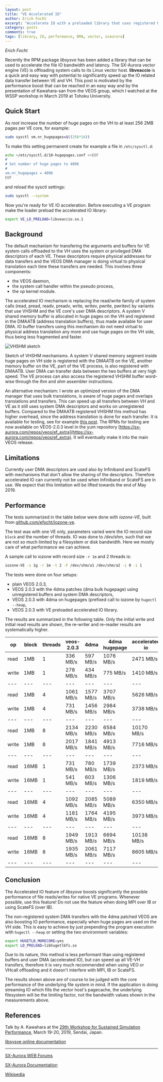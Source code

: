 ```yaml
---
layout: post
title: "VE Accelerated IO" 
author: Erich Focht
excerpt: "Accelerate IO with a preloaded library that uses registered huge page buffers and the user DMA descriptors on the VE"
category: posts
comments: true
tags: [library, IO, performance, DMA, vector, sxaurora]
---
```


*Erich Focht*

Recently the RPM package *libsysve* has been added a library that can
be used to accelerate the file IO bandwidth and latency. The SX-Aurora
vector engine (VE) is offloading system calls to its Linux vector
host. **libveaccio** is a quick and easy way with potential to
significantly speed up the IO related data transfer between VE and VH.
This post is motivated by the performance boost that can be reached in
an easy way and by the presentation of Kawahara-san from the VEOS
group, which I watched at the WSSP workshop in March 2019 at Tohoku
University.


## Quick Start

As *root* increase the number of huge pages on the VH to at least 256
2MB pages per VE core, for example:
```bash
sudo sysctl vm.nr_hugepages=$((256*16))
```
To make this setting permanent create for example a file in `/etc/sysctl.d`:
```bash
echo >/etc/sysctl.d/10-hugepages.conf <<EOF
#
# Set number of huge pages to 4096
#
vm.nr_hugepages = 4096
EOF
```
and reload the sysctl settings:
```bash
sudo sysctl --system
```

Now you're ready for VE IO acceleration. Before executing a VE
program make the loader preload the accelerated IO library:
```bash
export VE_LD_PRELOAD=libveaccio.so.1
```


## Background

The default mechanism for transfering the arguments and buffers for VE
system calls offloaded to the VH uses the system or privileged DMA
descriptors of each VE. These descriptors require physical addresses
for data transfers and the VEOS DMA manager is doing virtual to
physical translation each time these transfers are needed. This
involves three components:
- the VEOS daemon,
- the system call handler within the pseudo process,
- the *vp* kernel module.

The accelerated IO mechanism is replacing the read/write family of
system calls (read, pread, readv, preadv, write, writev, pwrite,
pwritev) by variants that use VHSHM and the VE core's user DMA
descriptors. A system V shared memory buffer is allocated in huge
pages on the VH and registered in the DMAATB (address translation
buffers), thus made available for user DMA. IO buffer transfers using
this mechanism do not need virtual to physical address translation any
more and use huge pages on the VH side, thus being less fragmented and
faster.

![VHSHM sketch](/img/VHSHM_sketch.png)

Sketch of VHSHM mechanisms. A system V shared memory segment inside
huge pages on VH side is registered with the DMAATB on the VE, another
memory buffer on the VE, part of the VE process, is also registered
with DMAATB. User DMA can transfer data between the two buffers at
very high speed. The VE process can also access the registered VHSHM
buffer word-wise through the *lhm* and *shm* assembler instructions.


An  alternative mechanism:  I wrote  an optimized  version of  the DMA
manager  that uses  bulk  translations,  is aware  of  huge pages  and
overlaps translations and  transfers. This can speed  up all transfers
between VH and VE as it still uses system DMA descriptors and works on
unregistered  buffers. Compared  to the  DMAATB registered  VHSHM this
method has higher overhead, since  the address translation is done for
each  transfer. It  is available  for testing,  see for  example [this
post](https://sx-aurora.github.io/posts/Testing-VEOS-DMA-prof/).   The
RPMs for  testing are  now available  on VEOS-2.0.3  level in  the yum
repository
[https://sx-aurora.com/repos/veos/ef_extra](https://sx-aurora.com/repos/veos/ef_extra).
It will eventually make it into the main VEOS release.


## Limitations

Currently user DMA descriptors are used also by Infiniband and ScateFS
with mechanisms that don't allow the sharing of the
descriptors. Therefore accelerated IO can currently not be used when
Infiniband or ScateFS are in use. We expect that this limitation will
be lifted towards the end of May 2019.

## Performance

The tests summarized in the table below were done with *iozone-VE*,
built from [github.com/efocht/iozone-ve](https://github.com/efocht/iozone-ve).

The test was with one VE only, parameters varied were the IO record
size `block` and the number of threads. IO was done to */dev/shm*,
such that we are not so much limited by a filesystem or disk
bandwidth. Here we mostly care of what performance we can achieve.

A sample call to iozone with record size `-r 1m` and 2 threads is:
```sh
iozone-VE -s 1g -r 1m -t 2 -F /dev/shm/a1 /dev/shm/a2 -i 0 -i 1
```

The tests were done on four setups:

* plain VEOS 2.0.3,
* VEOS 2.0.3 with the 4dma patches (dma bulk hugepage) using unregistered buffers and system DMA descriptors,
* VEOS 2.0.3 with 4dma on hugepages (prefixed call to iozone by `hugectl --heap`,
* VEOS 2.0.3 with VE preloaded accelerated IO library.

The results are summarized in the following table. Only the initial write and initial read results are shown, the re-writer and re-reader results are systematically higher.

| op | block | threads | veos-2.0.3 | 4dma | 4dma hugepage | accelerated io |
| --- | --- | --- | --- | --- | --- | --- |
| read  | 1MB | 1 |  336 MB/s |  597 MB/s | 1076 MB/s |  2471 MB/s |
| write | 1MB | 1 |  278 MB/s |  434 MB/s |  775 MB/s |  1410 MB/s |
| --- | --- | --- | --- | --- | --- | --- |
| read  | 1MB | 4 | 1061 MB/s | 1577 MB/s | 3707 MB/s |  5626 MB/s |
| write | 1MB | 4 |  731 MB/s | 1456 MB/s | 2984 MB/s |  3738 MB/s |
| --- | --- | --- | --- | --- | --- | --- |
| read  | 1MB | 8 | 2134 MB/s | 2230 MB/s | 6584 MB/s | 10170 MB/s |
| write | 1MB | 8 | 2017 MB/s | 1841 MB/s | 4913 MB/s |  7716 MB/s |
| --- | --- | --- | --- | --- | --- | --- |
| read  | 16MB | 1 |  731 MB/s |  780 MB/s | 1739 MB/s |  2373 MB/s |
| write | 16MB | 1 |  541 MB/s |  603 MB/s | 1306 MB/s |  1819 MB/s |
| --- | --- | --- | --- | --- | --- | --- |
| read  | 16MB | 4 | 1092 MB/s | 2085 MB/s | 5089 MB/s |  6350 MB/s |
| write | 16MB | 4 | 1181 MB/s | 1764 MB/s | 4195 MB/s |  3973 MB/s |
| --- | --- | --- | --- | --- | --- | --- |
| read  | 16MB | 8 | 1949 MB/s | 1913 MB/s | 6694 MB/s | 10138 MB/s |
| write | 16MB | 8 | 1935 MB/s | 2061 MB/s | 7117 MB/s |  8605 MB/s |
| --- | --- | --- | --- | --- | --- | --- |


## Conclusion

The Accelerated IO feature of *libsysve* boosts significantly the
possible performance of file reads/writes for native VE
programs. Whenever possible, use this feature! Do not use the feature
when doing MPI over IB or using ScateFS (over IB).

The non-registered system DMA transfers with the 4dma patched VEOS are
also boosting IO performance, especially when huge pages are used on
the VH side. This is easy to achieve by just prepending the program
execution with `hugectl --heap` or setting the two environment
variables:
```sh
export HUGETLB_MORECORE=yes
export LD_PRELOAD=libhugetlbfs.so
```
Due to its nature, this method is less performant than using
registered buffers and user DMA (accelerated IO), but can speed up all
VE-VH transfers, therefore it is very much recommended when using VEO
or VHcall offloading and it doesn't interfere with MPI, IB or ScateFS.

The results shown above are of course to be judged with the core
performance of the underlying file system in mind. If the application
is doing streaming IO which fills the vector host's pagecache, the
underlying filesystem will be the limiting factor, not the bandwidth
values shown in the measurements above.


## References

Talk by A. Kawahara at the [29th Workshop for Sustained Simulation
Performance](https://www.sc.cc.tohoku.ac.jp/wssp29/en/program.html),
March 19-20, 2019, Sendai, Japan.

[libsysve online documentation](https://veos-sxarr-nec.github.io/libsysve/group__veaccio.html)


---

[SX-Aurora WEB Forums](https://www.hpc.nec/forums/)

[SX-Aurora Documentation](https://www.hpc.nec/documents/)

[Wikipedia](https://en.wikipedia.org/wiki/SX-Aurora_TSUBASA)
